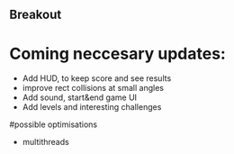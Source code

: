 ## Breakout

# Coming neccesary updates:

- Add HUD, to keep score and see results
- improve rect collisions at small angles
- Add sound, start&end game UI
- Add levels and interesting challenges

#possible optimisations
- multithreads
